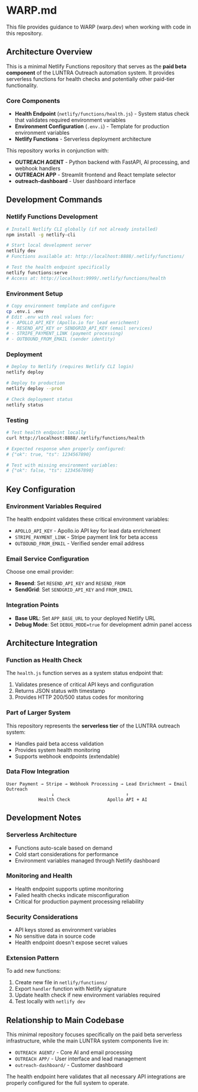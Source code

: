 # WARP.md

This file provides guidance to WARP (warp.dev) when working with code in this repository.

## Architecture Overview

This is a minimal Netlify Functions repository that serves as the **paid beta component** of the LUNTRA Outreach automation system. It provides serverless functions for health checks and potentially other paid-tier functionality.

### Core Components

- **Health Endpoint** (`netlify/functions/health.js`) - System status check that validates required environment variables
- **Environment Configuration** (`.env.i`) - Template for production environment variables
- **Netlify Functions** - Serverless deployment architecture

This repository works in conjunction with:
- **OUTREACH AGENT** - Python backend with FastAPI, AI processing, and webhook handlers
- **OUTREACH APP** - Streamlit frontend and React template selector
- **outreach-dashboard** - User dashboard interface

## Development Commands

### Netlify Functions Development

```bash
# Install Netlify CLI globally (if not already installed)
npm install -g netlify-cli

# Start local development server
netlify dev
# Functions available at: http://localhost:8888/.netlify/functions/

# Test the health endpoint specifically
netlify functions:serve
# Access at: http://localhost:9999/.netlify/functions/health
```

### Environment Setup

```bash
# Copy environment template and configure
cp .env.i .env
# Edit .env with real values for:
# - APOLLO_API_KEY (Apollo.io for lead enrichment)
# - RESEND_API_KEY or SENDGRID_API_KEY (email services)
# - STRIPE_PAYMENT_LINK (payment processing)
# - OUTBOUND_FROM_EMAIL (sender identity)
```

### Deployment

```bash
# Deploy to Netlify (requires Netlify CLI login)
netlify deploy

# Deploy to production
netlify deploy --prod

# Check deployment status
netlify status
```

### Testing

```bash
# Test health endpoint locally
curl http://localhost:8888/.netlify/functions/health

# Expected response when properly configured:
# {"ok": true, "ts": 1234567890}

# Test with missing environment variables:
# {"ok": false, "ts": 1234567890}
```

## Key Configuration

### Environment Variables Required

The health endpoint validates these critical environment variables:
- `APOLLO_API_KEY` - Apollo.io API key for lead data enrichment
- `STRIPE_PAYMENT_LINK` - Stripe payment link for beta access
- `OUTBOUND_FROM_EMAIL` - Verified sender email address

### Email Service Configuration
Choose one email provider:
- **Resend**: Set `RESEND_API_KEY` and `RESEND_FROM`
- **SendGrid**: Set `SENDGRID_API_KEY` and `FROM_EMAIL`

### Integration Points
- **Base URL**: Set `APP_BASE_URL` to your deployed Netlify URL
- **Debug Mode**: Set `DEBUG_MODE=true` for development admin panel access

## Architecture Integration

### Function as Health Check
The `health.js` function serves as a system status endpoint that:
1. Validates presence of critical API keys and configuration
2. Returns JSON status with timestamp
3. Provides HTTP 200/500 status codes for monitoring

### Part of Larger System
This repository represents the **serverless tier** of the LUNTRA outreach system:
- Handles paid beta access validation
- Provides system health monitoring
- Supports webhook endpoints (extendable)

### Data Flow Integration
```
User Payment → Stripe → Webhook Processing → Lead Enrichment → Email Outreach
                 ↓                           ↑
            Health Check              Apollo API + AI
```

## Development Notes

### Serverless Architecture
- Functions auto-scale based on demand
- Cold start considerations for performance
- Environment variables managed through Netlify dashboard

### Monitoring and Health
- Health endpoint supports uptime monitoring
- Failed health checks indicate misconfiguration
- Critical for production payment processing reliability

### Security Considerations
- API keys stored as environment variables
- No sensitive data in source code
- Health endpoint doesn't expose secret values

### Extension Pattern
To add new functions:
1. Create new file in `netlify/functions/`
2. Export `handler` function with Netlify signature
3. Update health check if new environment variables required
4. Test locally with `netlify dev`

## Relationship to Main Codebase

This minimal repository focuses specifically on the paid beta serverless infrastructure, while the main LUNTRA system components live in:
- `OUTREACH AGENT/` - Core AI and email processing
- `OUTREACH APP/` - User interface and lead management
- `outreach-dashboard/` - Customer dashboard

The health endpoint here validates that all necessary API integrations are properly configured for the full system to operate.

